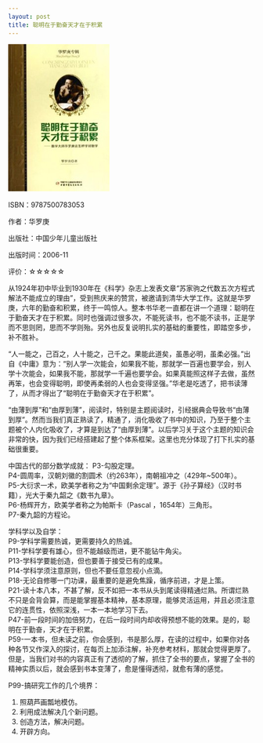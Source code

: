 ```yaml
---
layout: post
title: 聪明在于勤奋天才在于积累
---
```

<img class="cover" title="9787500783053" src="/images/2012/08/9787500783053-207x300.jpg" alt="聪明在于勤奋天才在于积累" width="207" height="300" />

ISBN：9787500783053

作者：华罗庚

出版社：中国少年儿童出版社

出版时间：2006-11

评价：☆☆☆☆☆

从1924年初中毕业到1930年在《科学》杂志上发表文章“苏家驹之代数五次方程式解法不能成立的理由”，受到熊庆来的赞赏，被邀请到清华大学工作。这就是华罗庚，六年的勤奋和积累，终于一鸣惊人。整本书华老一直都在讲一个道理：聪明在于勤奋天才在于积累。同时也强调过很多次，不能死读书，也不能不读书，正是学而不思则罔，思而不学则殆。另外也反复说明扎实的基础的重要性，即踏空多步，补不胜补。

“人一能之，己百之，人十能之，己千之。果能此道矣，虽愚必明，虽柔必强。”出自《中庸》意为：“别人学一次能会，如果我不能，那就学一百遍也要学会，别人学十次能会，如果我不能，那就学一千遍也要学会。如果真能照这样子去做，虽然再笨，也会变得聪明，即使再柔弱的人也会变得坚强。”华老是吃透了，把书读薄了，从而才得出了“聪明在于勤奋天才在于积累”。

“由薄到厚”和“由厚到薄”，阅读时，特别是主题阅读时，引经据典会导致书“由薄到厚”。然而当我们真正熟读了，精通了，消化吸收了书中的知识，乃至于整个主题被个人内化吸收了，才算是到达了“由厚到薄”。以后学习关于这个主题的知识会非常的快，因为我们已经搭建起了整个体系框架。这里也充分体现了打下扎实的基础很重要。

中国古代的部分数学成就：
P3-勾股定理。  
P4-圆周率，汉朝刘徽的割圆术（约263年），南朝祖冲之（429年~500年）。  
P5-大衍求一术，欧美学者称之为“中国剩余定理”。源于《孙子算经》（汉时书籍），光大于秦九韶之《数书九章》。  
P6-杨辉开方，欧美学者称之为帕斯卡（Pascal ，1654年）三角形。  
P7-秦九韶的方程论。  

学科学以及自学：  
P9-学科学需要热诚，更需要持久的热诚。  
P11-学科学要有雄心，但不能越级而进，更不能钻牛角尖。  
P13-学科学要能创造，但也要善于接受已有的成果。   
P14-学科学须注意原则，但也不要任意忽视小点滴。   
P18-无论自修哪一门功课，最重要的是避免焦躁，循序前进，才是上策。   
P21-读十本八本，不甚了解，反不如把一本书从头到尾读得精通烂熟。所谓烂熟不只是会背会算，而是能掌握基本精神，基本原理，能够灵活运用，并且必须注意它的连贯性，依照深浅，一本一本地学习下去。   
P47-前一段时间的加倍努力，在后一段时间内却收得预想不能的效果。是的，聪明在于勤奋，天才在于积累。   
P59-一本书，但未读之前，你会感到，书是那么厚，在读的过程中，如果你对各种各节又作深入的探讨，在每页上加添注解，补充参考材料，那就会觉得更厚了。但是，当我们对书的内容真正有了透彻的了解，抓住了全书的要点，掌握了全书的精神实质以后，就会感到书本变薄了，愈是懂得透彻，就愈有薄的感觉。   

P99-搞研究工作的几个境界：

<ol>
	<li>照葫芦画瓢地模仿。</li>
	<li>利用成法解决几个新问题。</li>
	<li>创造方法，解决问题。</li>
	<li>开辟方向。</li>
</ol>

